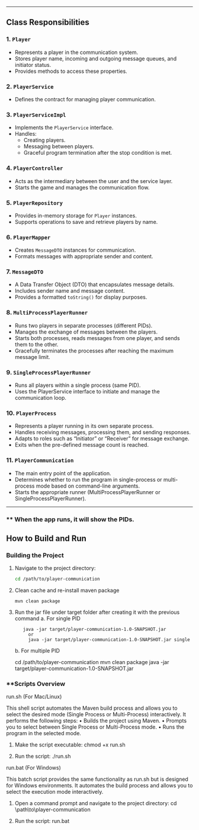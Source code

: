 
---

## **Class Responsibilities**

### **1. `Player`**
- Represents a player in the communication system.
- Stores player name, incoming and outgoing message queues, and initiator status.
- Provides methods to access these properties.

### **2. `PlayerService`**
- Defines the contract for managing player communication.

### **3. `PlayerServiceImpl`**
- Implements the `PlayerService` interface.
- Handles:
    - Creating players.
    - Messaging between players.
    - Graceful program termination after the stop condition is met.

### **4. `PlayerController`**
- Acts as the intermediary between the user and the service layer.
- Starts the game and manages the communication flow.

### **5. `PlayerRepository`**
- Provides in-memory storage for `Player` instances.
- Supports operations to save and retrieve players by name.

### **6. `PlayerMapper`**
- Creates `MessageDTO` instances for communication.
- Formats messages with appropriate sender and content.

### **7. `MessageDTO`**
- A Data Transfer Object (DTO) that encapsulates message details.
- Includes sender name and message content.
- Provides a formatted `toString()` for display purposes.

### **8. `MultiProcessPlayerRunner`**
- Runs two players in separate processes (different PIDs).
- Manages the exchange of messages between the players.
- Starts both processes, reads messages from one player, and sends them to the other.
- Gracefully terminates the processes after reaching the maximum message limit.

### **9. `SingleProcessPlayerRunner`**
- Runs all players within a single process (same PID).
- Uses the PlayerService interface to initiate and manage the communication loop.

### **10. `PlayerProcess`**
- Represents a player running in its own separate process.
- Handles receiving messages, processing them, and sending responses.
- Adapts to roles such as “Initiator” or “Receiver” for message exchange.
- Exits when the pre-defined message count is reached.

### **11. `PlayerCommunication`**
- The main entry point of the application.
- Determines whether to run the program in single-process or multi-process mode based on command-line arguments.
- Starts the appropriate runner (MultiProcessPlayerRunner or SingleProcessPlayerRunner).

---
### ** When the app runs, it will show the PIDs.

## **How to Build and Run**

### **Building the Project**
1. Navigate to the project directory:
   ```bash
   cd /path/to/player-communication

2. Clean cache and re-install maven package 
   
       mvn clean package

3. Run the jar file under target folder after creating it with the previous command
    a. For single PID

          java -jar target/player-communication-1.0-SNAPSHOT.jar 
            or
            java -jar target/player-communication-1.0-SNAPSHOT.jar single
    b. For multiple PID

       
    cd /path/to/player-communication
          mvn clean package
         java -jar target/player-communication-1.0-SNAPSHOT.jar 

### **Scripts Overview

run.sh (For Mac/Linux)

This shell script automates the Maven build process and allows you to select the desired mode (Single Process or Multi-Process) interactively. It performs the following steps:
	•	Builds the project using Maven.
	•	Prompts you to select between Single Process or Multi-Process mode.
	•	Runs the program in the selected mode.

1.	Make the script executable:
    chmod +x run.sh

2.	Run the script:
    ./run.sh

run.bat (For Windows)

This batch script provides the same functionality as run.sh but is designed for Windows environments. It automates the build process and allows you to select the execution mode interactively.

1.	Open a command prompt and navigate to the project directory:
    cd \path\to\player-communication

2.	Run the script:
    run.bat
